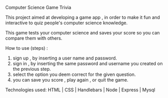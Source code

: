 Computer Science Game Trivia

This project aimed at developing a game app , in order to make it fun and interactive to quiz people's computer science knowledge.


This game tests your computer science and saves your score so you can compare them with others.


How to use (steps) :

1) sign up , by inserting a user name and password.
2) sign in , by inserting the same password and username you created on the previous step.
3) select the option you deem correct for the given question.
4) you can save you score , play again , or quit the game.



Technologies used: HTML | CSS | Handlebars | Node | Express | Mysql 


